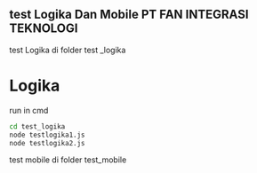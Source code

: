 ## test Logika Dan Mobile PT FAN INTEGRASI TEKNOLOGI
test Logika di folder test _logika
# Logika

run in cmd

```sh
cd test_logika
node testlogika1.js
node testlogika2.js
```

test mobile di folder test_mobile
